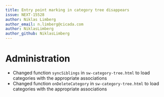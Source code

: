 ```yaml
---
title: Entry point marking in category tree disappears
issue: NEXT-15528
author: Niklas Limberg
author_email: n.limberg@cicada.com
author: NiklasLimberg
author_github: NiklasLimberg
---
```

# Administration
* Changed function `syncSiblings` in `sw-category-tree.html` to load categories with the appropriate associations 
* Changed function `onDeleteCategory` in `sw-category-tree.html` to load categories with the appropriate associations 
